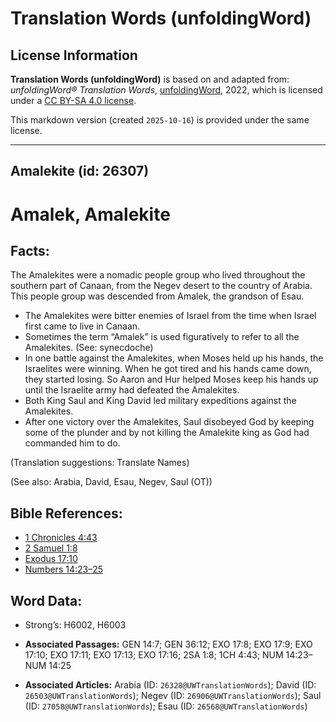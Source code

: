 # Translation Words (unfoldingWord)

## License Information

**Translation Words (unfoldingWord)** is based on and adapted from: _unfoldingWord® Translation Words_, [unfoldingWord](https://unfoldingword.org/utw), 2022, which is licensed under a [CC BY-SA 4.0 license](https://creativecommons.org/licenses/by-sa/4.0/legalcode.en).

This markdown version (created `2025-10-16`) is provided under the same license.



--------------------------------

## Amalekite (id: 26307)

Amalek, Amalekite
=================

Facts:
------

The Amalekites were a nomadic people group who lived throughout the southern part of Canaan, from the Negev desert to the country of Arabia. This people group was descended from Amalek, the grandson of Esau.

* The Amalekites were bitter enemies of Israel from the time when Israel first came to live in Canaan.
* Sometimes the term “Amalek” is used figuratively to refer to all the Amalekites. (See: synecdoche)
* In one battle against the Amalekites, when Moses held up his hands, the Israelites were winning. When he got tired and his hands came down, they started losing. So Aaron and Hur helped Moses keep his hands up until the Israelite army had defeated the Amalekites.
* Both King Saul and King David led military expeditions against the Amalekites.
* After one victory over the Amalekites, Saul disobeyed God by keeping some of the plunder and by not killing the Amalekite king as God had commanded him to do.

(Translation suggestions: Translate Names)

(See also: Arabia, David, Esau, Negev, Saul (OT))

Bible References:
-----------------

* [1 Chronicles 4:43](https://ref.ly/1Chr4:43)
* [2 Samuel 1:8](https://ref.ly/2Sam1:8)
* [Exodus 17:10](https://ref.ly/Exod17:10)
* [Numbers 14:23–25](https://ref.ly/Num14:23-Num14:25)

Word Data:
----------

* Strong’s: H6002, H6003

* **Associated Passages:** GEN 14:7; GEN 36:12; EXO 17:8; EXO 17:9; EXO 17:10; EXO 17:11; EXO 17:13; EXO 17:16; 2SA 1:8; 1CH 4:43; NUM 14:23–NUM 14:25
* **Associated Articles:** Arabia (ID: `26328@UWTranslationWords`); David (ID: `26503@UWTranslationWords`); Negev (ID: `26906@UWTranslationWords`); Saul (ID: `27058@UWTranslationWords`); Esau (ID: `26568@UWTranslationWords`)

